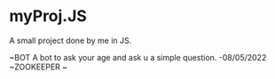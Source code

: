 # myProj.JS
A small project done by me in JS.


 ~BOT
A bot to ask your age and ask u a simple question.
                                                    -08/05/2022
 ~ZOOKEEPER
 ~
